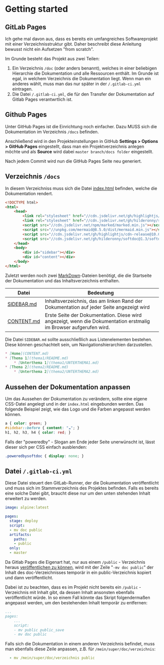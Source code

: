 # Getting started

## GitLab Pages

Ich gehe mal davon aus, dass es bereits ein umfangreiches Softwareprojekt mit einer Verzeichnisstruktur gibt. Daher beschreibt diese Anleitung bewusst nicht ein Aufsetzen "from scratch".

Im Grunde besteht das Projekt aus zwei Teilen:

1. Ein Verzeichnis `/doc` (oder anders benannt), welches in einer beliebigen Hierarchie die Dokumentation und alle Ressourcen enthält. Im Grunde ist egal, in welchem Verzeichnis die Dokumentation liegt. Wenn man ein anderes wählt, muss man das nur später in der `/.gitlab-ci.yml` eintragen.
2. Die Datei `/.gitlab-ci.yml`, die für den Transfer der Dokumentation auf Gitlab Pages verantwrtlich ist.

## Github Pages

Unter GitHub Pages ist die Einrichtung noch einfacher. Dazu MUSS sich die Dokumentation im Verzeichnis `/docs` befinden.

Anschließend wird in den Projekteinstellungen in GitHub **Settings > Options > GitHub Pages** eingestellt, dass man ein Projektverzeichnis anlegen möchte und als **Source** wird dabei `master branch/docs folder` eingestellt.

Nach jedem Commit wird nun die GitHub Pages Seite neu generiert.

## Verzeichnis `/docs`

In diesem Verzeichniss muss sich die Datei [index.html](index.html) befinden, welche die Dokumentation rendert.

```html
<!DOCTYPE html>
<html>
    <head>
        <link rel="stylesheet" href="//cdn.jsdelivr.net/gh/highlightjs/cdn-release@10.0.0/build/styles/solarized-light.min.css">
        <link rel="stylesheet" href="//cdn.jsdelivr.net/gh/hilderonny/softdoc@1.3/softdoc.css">
        <script src="//cdn.jsdelivr.net/npm/marked/marked.min.js"></script>
        <script src="//unpkg.com/mermaid@8.5.0/dist/mermaid.min.js"></script>
        <script src="//cdn.jsdelivr.net/gh/highlightjs/cdn-release@10.0.0/build/highlight.min.js"></script>
        <script src="//cdn.jsdelivr.net/gh/hilderonny/softdoc@1.3/softdoc.min.js"></script>
    </head>
    <body>
        <div id="sidebar"></div>
        <div id="content"></div>
    </body>
</html>
```

Zuletzt werden noch zwei [MarkDown](https://de.wikipedia.org/wiki/Markdown)-Dateien benötigt, die die Startseite der Dokumentation und das Inhaltsverzeichnis enthalten.

|Datei|Bedeutung|
|---|---|
|[SIDEBAR.md](SIDEBAR.md)|Inhaltsverzeichnis, das am linken Rand der Dokumentation auf jeder Seite angezeigt wird|
|[CONTENT.md](CONTENT.md)|Erste Seite der Dokumentation. Diese wird angezeigt, wenn die Dokumentation erstmalig im Browser aufgerufen wird.|

Die Datei `SIDEBAR.md` sollte ausschließlich aus Listenelementen bestehen. Diese können geschachtelt sein, um Navigationshierarchien darzustellen.

```md
* [Home](CONTENT.md)
* [Thema 1](thema1/README.md)
    * [Unterthema 1](thema1/UNTERTHEMA1.md)
* [Thema 2](thema2/README.md)
    * [Unterthema 2](thema2/UNTERTHEMA2.md)
```

## Aussehen der Dokumentation anpassen

Um das Aussehen der Dokumentation zu verändern, sollte eine eigene CSS-Datei angelegt und in der `index.html` eingebunden werden. Das folgende Beispiel zeigt, wie das Logo und die Farben angepasst werden können.

```css
a { color: green; }
#sidebar::before { content: "☁"; }
h1, h2, h3, h4 { color: red; }
```

Falls der "poweredby" - Slogan am Ende jeder Seite unerwünscht ist, lässt dieser sich per CSS einfach ausblenden:

```css
.poweredbysoftdoc { display: none; }
```

## Datei `/.gitlab-ci.yml`

Diese Datei steuert den GitLab-Runner, der die Dokumentation veröffentlicht und muss sich im Stammverzeichnis des Projektes befinden. Falls es bereits eine solche Datei gibt, braucht diese nur um den unten stehenden Inhalt erweitert zu werden.

```yml
image: alpine:latest

pages:
  stage: deploy
  script:
  - mv doc public
  artifacts:
    paths:
    - public
  only:
  - master
```

Da Gitlab Pages die Eigenart hat, nur aus einem `/public` - Verzeichnis heraus [veröffentlichen zu können](https://gitlab.com/gitlab-org/gitlab-pages/-/issues/84#note_43194091), wird mit der Zeile "`-mv doc public`" der Inhalt des doc-Verzeichnisses temporär in ein public-Verzeichnis kopiert und dann veröffentlicht.

Dabei ist zu beachten, dass es im Projekt nicht bereits ein `/public` - Verzeichnis mit Inhalt gibt, da dessen Inhalt ansonsten ebenfalls veröffentlicht würde. In so einem Fall könnte das Skript folgendermaßen angepasst werden, um den bestehenden Inhalt temporär zu entfernen:

```yml
...
pages:
    ...
    script:
    - mv public public_save
    - mv doc public
```

Falls sich die Dokumentation in einem anderen Verzeichnis befindet, muss man ebenfalls diese Zeile anpassen, z.B. für `/mein/super/doc/verzeichnis`:

```yml
  - mv /mein/super/doc/verzeichnis public
```
